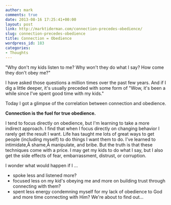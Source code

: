 ```yaml
---
author: mark
comments: true
date: 2013-08-16 17:25:41+00:00
layout: post
link: http://marktiderman.com/connection-precedes-obedience/
slug: connection-precedes-obedience
title: Connection = Obedience
wordpress_id: 183
categories:
- Thoughts
---
```


"Why don't my kids listen to me? Why won't they do what I say? How come they don't obey me?"

I have asked those questions a million times over the past few years. And if I dig a little deeper, it's usually preceded with some form of "Wow, it's been a while since I've spent good time with my kids."

Today I got a glimpse of the correlation between connection and obedience.

**Connection is the fuel for true obedience.**

I tend to focus directly on obedience, but I'm learning to take a more indirect approach. I find that when I focus directly on changing behavior I rarely get the result I want. Life has taught me lots of great ways to get people (including myself) to do things I want them to do. I've learned to intimidate,Â shame,Â manipulate, and bribe. But the truth is that these techniques come with a price. I may get my kids to do what I say, but I also get the side effects of fear, embarrassment, distrust, or corruption.

I wonder what would happen if I ...
  * spoke less and listened more?
  * focused less on my kid's obeying me and more on building trust through connecting with them?
  * spent less energy condemning myself for my lack of obedience to God and more time connecting with Him?
We're about to find out...
